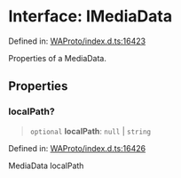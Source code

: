 # Interface: IMediaData

Defined in: [WAProto/index.d.ts:16423](https://github.com/Fokusdotid/Baileys/blob/deec6cc75a88a82eaeedf16b76aa9218b2c772e3/WAProto/index.d.ts#L16423)

Properties of a MediaData.

## Properties

### localPath?

> `optional` **localPath**: `null` \| `string`

Defined in: [WAProto/index.d.ts:16426](https://github.com/Fokusdotid/Baileys/blob/deec6cc75a88a82eaeedf16b76aa9218b2c772e3/WAProto/index.d.ts#L16426)

MediaData localPath
